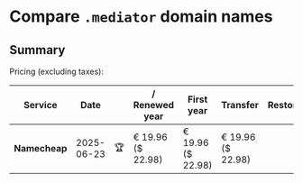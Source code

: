 # Compare `.mediator` domain names

## Summary

Pricing (excluding taxes):

| Service | Date |  | / Renewed year | First year | Transfer | Restoration |
|--|--|--|--|--|--|--|
| **Namecheap** | 2025-06-23 | 🏆 | € 19.96<br>($ 22.98) | € 19.96<br>($ 22.98) | € 19.96<br>($ 22.98) |  |
